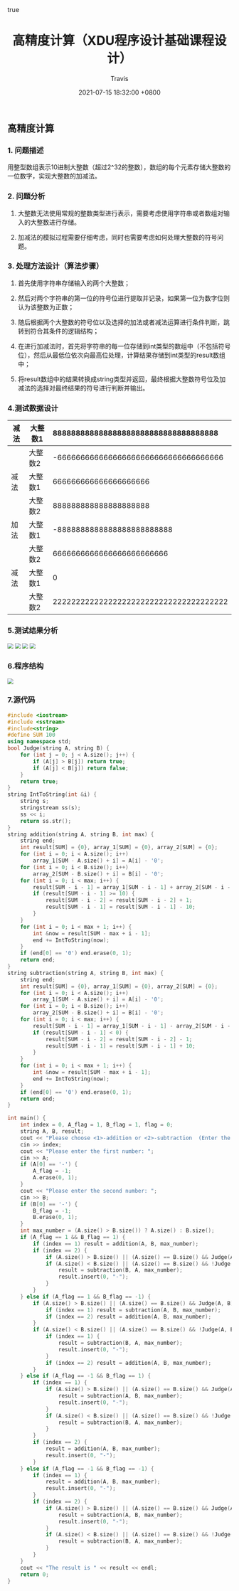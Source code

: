 ﻿---
title: 高精度计算（XDU程序设计基础课程设计）
author: Travis <Hongxu Wei>
date: 2021-07-15 18:32:00 +0800
categories: [Programming, Coding]
tags: [Cpp, Course, 程序设计基础课程设计]
math: true
---



## 高精度计算

### **1.** 问题描述

用整型数组表示10进制大整数（超过2^32的整数），数组的每个元素存储大整数的一位数字，实现大整数的加减法。

### **2.** 问题分析

1) 大整数无法使用常规的整数类型进行表示，需要考虑使用字符串或者数组对输入的大整数进行存储。

2) 加减法的模拟过程需要仔细考虑，同时也需要考虑如何处理大整数的符号问题。

### **3.** 处理方法设计（算法步骤）

1) 首先使用字符串存储输入的两个大整数；

2) 然后对两个字符串的第一位的符号位进行提取并记录，如果第一位为数字位则认为该整数为正数；

3) 随后根据两个大整数的符号位以及选择的加法或者减法运算进行条件判断，跳转到符合其条件的逻辑结构；

4) 在进行加减法时，首先将字符串的每一位存储到int类型的数组中（不包括符号位），然后从最低位依次向最高位处理，计算结果存储到int类型的result数组中；

5) 将result数组中的结果转换成string类型并返回，最终根据大整数符号位及加减法的选择对最终结果的符号进行判断并输出。

### 4.测试数据设计

| 减法 | 大整数1 | 888888888888888888888888888888888888   |
| ---- | ------- | :------------------------------------- |
|      | 大整数2 | -666666666666666666666666666666666666  |
| 减法 | 大整数1 | 666666666666666666666                  |
|      | 大整数2 | 888888888888888888888                  |
| 加法 | 大整数1 | -8888888888888888888888888             |
|      | 大整数2 | 6666666666666666666666666              |
| 减法 | 大整数1 | 0                                      |
|      | 大整数2 | 22222222222222222222222222222222222222 |

### 5.测试结果分析

<img src="https://cdn.jsdelivr.net/gh/Travis1024/PicGo_image@main//20210712022625.png" style="zoom:80%;" />
<img src="https://cdn.jsdelivr.net/gh/Travis1024/PicGo_image@main//20210712022718.png" style="zoom:80%;" />
<img src="https://cdn.jsdelivr.net/gh/Travis1024/PicGo_image@main//20210712022731.png" style="zoom:80%;" />
<img src="https://cdn.jsdelivr.net/gh/Travis1024/PicGo_image@main//20210712022750.png" style="zoom:80%;" />

### 6.程序结构

<img src="https://cdn.jsdelivr.net/gh/Travis1024/PicGo_image@main//20210712022849.png" style="zoom:80%;" />

### 7.源代码

```c++
#include <iostream>
#include <sstream>
#include<string>
#define SUM 100
using namespace std;
bool Judge(string A, string B) {
    for (int j = 0; j < A.size(); j++) {
        if (A[j] > B[j]) return true;
        if (A[j] < B[j]) return false;
    }
    return true;
}
string IntToString(int &i) {
    string s;
    stringstream ss(s);
    ss << i;
    return ss.str();
}
string addition(string A, string B, int max) {
    string end;
    int result[SUM] = {0}, array_1[SUM] = {0}, array_2[SUM] = {0};
    for (int i = 0; i < A.size(); i++)
        array_1[SUM - A.size() + i] = A[i] - '0';
    for (int i = 0; i < B.size(); i++)
        array_2[SUM - B.size() + i] = B[i] - '0';
    for (int i = 0; i < max; i++) {
        result[SUM - i - 1] = array_1[SUM - i - 1] + array_2[SUM - i - 1] + result[SUM - i - 1];
        if (result[SUM - i - 1] >= 10) {
            result[SUM - i - 2] = result[SUM - i - 2] + 1;
            result[SUM - i - 1] = result[SUM - i - 1] - 10;
        }
    }
    for (int i = 0; i < max + 1; i++) {
        int &now = result[SUM - max + i - 1];
        end += IntToString(now);
    }
    if (end[0] == '0') end.erase(0, 1);
    return end;
}
string subtraction(string A, string B, int max) {
    string end;
    int result[SUM] = {0}, array_1[SUM] = {0}, array_2[SUM] = {0};
    for (int i = 0; i < A.size(); i++)
        array_1[SUM - A.size() + i] = A[i] - '0';
    for (int i = 0; i < B.size(); i++)
        array_2[SUM - B.size() + i] = B[i] - '0';
    for (int i = 0; i < max; i++) {
        result[SUM - i - 1] = array_1[SUM - i - 1] - array_2[SUM - i - 1] + result[SUM - i - 1];
        if (result[SUM - i - 1] < 0) {
            result[SUM - i - 2] = result[SUM - i - 2] - 1;
            result[SUM - i - 1] = result[SUM - i - 1] + 10;
        }
    }
    for (int i = 0; i < max + 1; i++) {
        int &now = result[SUM - max + i - 1];
        end += IntToString(now);
    }
    if (end[0] == '0') end.erase(0, 1);
    return end;
}

int main() {
    int index = 0, A_flag = 1, B_flag = 1, flag = 0;
    string A, B, result;
    cout << "Please choose <1>-addition or <2>-subtraction  (Enter the Numbers): ";
    cin >> index;
    cout << "Please enter the first number: ";
    cin >> A;
    if (A[0] == '-') {
        A_flag = -1;
        A.erase(0, 1);
    }
    cout << "Please enter the second number: ";
    cin >> B;
    if (B[0] == '-') {
        B_flag = -1;
        B.erase(0, 1);
    }
    int max_number = (A.size() > B.size()) ? A.size() : B.size();
    if (A_flag == 1 && B_flag == 1) {
        if (index == 1) result = addition(A, B, max_number);
        if (index == 2) {
            if (A.size() > B.size() || (A.size() == B.size() && Judge(A, B))) result = subtraction(A, B, max_number);
            if (A.size() < B.size() || (A.size() == B.size() && !Judge(A, B))) {
                result = subtraction(B, A, max_number);
                result.insert(0, "-");
            }
        }
    } else if (A_flag == 1 && B_flag == -1) {
        if (A.size() > B.size() || (A.size() == B.size() && Judge(A, B))) {
            if (index == 1) result = subtraction(A, B, max_number);
            if (index == 2) result = addition(A, B, max_number);
        }
        if (A.size() < B.size() || (A.size() == B.size() && !Judge(A, B))) {
            if (index == 1) {
                result = subtraction(B, A, max_number);
                result.insert(0, "-");
            }
            if (index == 2) result = addition(A, B, max_number);
        }
    } else if (A_flag == -1 && B_flag == 1) {
        if (index == 1) {
            if (A.size() > B.size() || (A.size() == B.size() && Judge(A, B))) {
                result = subtraction(A, B, max_number);
                result.insert(0, "-");
            }
            if (A.size() < B.size() || (A.size() == B.size() && !Judge(A, B))) {
                result = subtraction(B, A, max_number);
            }
        }
        if (index == 2) {
            result = addition(A, B, max_number);
            result.insert(0, "-");
        }
    } else if (A_flag == -1 && B_flag == -1) {
        if (index == 1) {
            result = addition(A, B, max_number);
            result.insert(0, "-");
        }
        if (index == 2) {
            if (A.size() > B.size() || (A.size() == B.size() && Judge(A, B))) {
                result = subtraction(A, B, max_number);
                result.insert(0, "-");
            }
            if (A.size() < B.size() || (A.size() == B.size() && !Judge(A, B))) {
                result = subtraction(B, A, max_number);
            }
        }
    }
    cout << "The result is " << result << endl;
    return 0;
}
```



